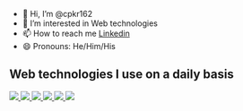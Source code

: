 - 👋 Hi, I’m @cpkr162
- 👀 I’m interested in Web technologies
- 📫 How to reach me [Linkedin](https://www.linkedin.com/in/pradeepreddy126/)
- 😄 Pronouns: He/Him/His

<!---
cpkr162/cpkr162 is a ✨ special ✨ repository because its `README.md` (this file) appears on your GitHub profile.
You can click the Preview link to take a look at your changes.
--->

## Web technologies I use on a daily basis

<p align="left">  
<a href="https://github.com/cpkr162/cpkr162">
 <img  src="https://readme-components.vercel.app/api?component=logo&logo=java">  
 </a>
   <a href="https://github.com/cpkr162/cpkr162">
<img  src="https://readme-components.vercel.app/api?component=logo&logo=go">
</a>
 <a href="https://github.com/cpkr162/cpkr162">
 <img  src="https://readme-components.vercel.app/api?component=logo&logo=oracle">
</a>
<a href="https://github.com/cpkr162/cpkr162">
<img  src="https://readme-components.vercel.app/api?component=logo&logo=typescript">  
</a>
<a href="https://github.com/cpkr162/cpkr162">
<img  src="https://readme-components.vercel.app/api?component=logo&logo=react">
</a>
  <a href="https://github.com/cpkr162/cpkr162">
<img  src="https://readme-components.vercel.app/api?component=logo&logo=angular">
</a>

